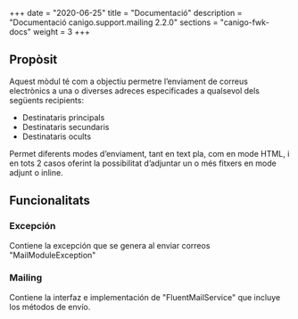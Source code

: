 +++
date        = "2020-06-25"
title       = "Documentació"
description = "Documentació canigo.support.mailing 2.2.0"
sections    = "canigo-fwk-docs"
weight      = 3
+++

## Propòsit

Aquest mòdul té com a objectiu permetre l’enviament de correus electrònics a una o diverses adreces especificades a qualsevol dels següents recipients:

* Destinataris principals
* Destinataris secundaris
* Destinataris ocults

Permet diferents modes d’enviament, tant en text pla, com en mode HTML, i en tots 2 casos oferint la possibilitat d’adjuntar un o més fitxers en mode adjunt o inline.

## Funcionalitats

### Excepción

Contiene la excepción que se genera al enviar correos "MailModuleException"

### Mailing

Contiene la interfaz e implementación de "FluentMailService" que incluye los métodos de envío. 

